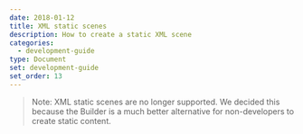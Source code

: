 ```yaml
---
date: 2018-01-12
title: XML static scenes
description: How to create a static XML scene
categories:
  - development-guide
type: Document
set: development-guide
set_order: 13
---
```


> Note: XML static scenes are no longer supported. We decided this because the Builder is a much better alternative for non-developers to create static content.

<!--

You can create a static scene with XML. The advantage of this is that the code is simpler and straight forward, very similar to the code of an [A-frame](aframe.io) scene. The disadvantage is that you can't make the scene dynamic or interactive in any way, users will only be able to walk around it and interact with each other.

## Create a static scene

1. Create a new folder where you want to create the scene
2. Open Terminal in Mac or Command prompt in Windows and run the following command in the folder you just created:

   ```bash
   dcl init --boilerplate static
   ```

This command creates a Decentraland **project** in your current working directory containing a **scene**.

## Elements of a static scene

Each XML tag in the scene represents an entity. Entities are nested into a single tree structure where child entities inherit properties from the parent entities, so for example if a parent is rotated, its children will be rotated in the same degree as well.

The scene tree structure must start with a `<scene>` tag in the root level.

```xml
<scene>
  <box position="5 5 1" ></box>
  <entity position=" 1 3 1"></ entity>
    <box position="0 0 0" ></box>
  </entity>
</scene>
```

#### Primitive shapes

You can add primitive shapes like boxes, cones, or spheres.

```xml
<box color="#ff00aa" position="1 2 3" ></box>
<sphere color="#00aaff" position="1 2 3" scale="4 4 4"></sphere>
<plane color="#00aaff" position="1 2 3" scale="4 4 4" rotation="-90 0 0" ></plane>
```

#### 3D Models

You can import 3D models in _glTF_ format into your scene. See [3D model considerations]({{ site.baseurl }}{% post_url /development-guide/2018-01-09-external-3d-models %}) for details about what can be supported in 3D models.

```xml
<gltf-model position="1 2 3" scale="4 4 4" src="models/dog.gltf"></gltf-model>
```

All `gltf-model` entities need to have an `src` attribute, pointing to a file for the 3D model.

#### Wrapper entities

You can use basic entities as wrappers to group and transform child entities. These entities are invisible, but any attributes they have are inherited by their children, which can make it easier to scale, rotate or position several entities as a group.

```xml
<entity position="5 0 0" rotation="0 90 0">
   <box color="#ff00aa" position="-2 0 0"></box>
   <box color="#00aaff" position="2 0 0"></box>
 </entity>
```

## XML attributes

Entities have different attributes depending on their type, for example it only makes sense for a cylinder to have _radiusTop_ and _radiusBottom_.

All entities have the following attributes:

- `position`: Requires three numbers, detailing the _x_, _y_ and _z_ coordinates.
- `rotation`: Requires three numbers, detailing _x_, _y_ and _z_ rotation angles, in degrees.
- `scale`: Can either have a single number, to maintain the entity’s proportions, or three numbers, in case you want to scale the _x_, _y_ and _z_ axis in different proportions.

See [entity interfaces]({{ site.baseurl }}{% post_url /development-guide/2018-01-13-xml-static-scenes %}) for a full list of all the available components per type of entity. Each component is expressed as an attribute in XML. Some of these components are only supported in TypeScript scenes.

## Migrate an A-frame to a Decentraland static scene

To migrate a scene that was developed in A-frame into decentraland:

- Create a new static scene with the CLI as explained in [Create scene]({{ site.baseurl }}{% post_url /getting-started/2018-01-03-create-scene %}).
  > Note: If the size of the A-frame scene is larger than 1 Decentraland parcel, make sure you configure the scene to have enough parcels to fit it.
- Copy the entire entity structure from your the A-Frame's _index.html_ file. Paste it in the Decentraland's _scene.xml_ file, in between the `<scene>` and `</scene>` lines. Delete the existing boilerplate box, sphere and cylinder primitives from the scene.
- Make the following changes to the A-frame primitives:
  - In every tag name that starts with _a-_ remove the _a-_. So tags like `<a-entity>` and `<a-gltf-model>` become `<entity>` and `<gltf-model>`.
  - For all _position_ attributes, inverse the z axis. For example `position=”10 5 15”` should become `position=”10 5 -15”`.

-->